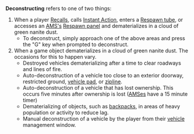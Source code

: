**Deconstructing** refers to one of two things:

1. When a player [Recalls](Recall.md), calls
   [Instant Action](Instant_Action.md), enters a
   [Respawn tube](../items/Respawn_Tube.md), or accesses an
   [AMS's](../vehicles/Advanced_Mobile_Station.md)
   [Respawn panel](Respawn_panel.md) and dematerializes in a cloud of green
   nanite dust.
   - To deconstruct, simply approach one of the above areas and press the "G"
     key when prompted to deconstruct.
2. When a game object dematerializes in a cloud of green nanite dust. The
   occasions for this to happen vary.
   - Destroyed vehicles dematerializing after a time to clear roadways and lines
     of fire.
   - Auto-deconstruction of a vehicle too close to an exterior doorway,
     restricted ground, [vehicle pad](../locations/Vehicle_Terminal.md), or
     [zipline](../items/Zipline.md).
   - Auto-deconstruction of a vehicle that has lost ownership. This occurs five
     minutes after ownership is lost
     ([AMSes](../vehicles/Advanced_Mobile_Station.md) have a 15 minute timer)
   - Dematerializing of objects, such as [backpacks](Backpack.md), in areas of
     heavy population or activity to reduce lag.
   - Manual deconstruction of a vehicle by the player from their
     [vehicle](../vehicles/Vehicle.md) management window.
